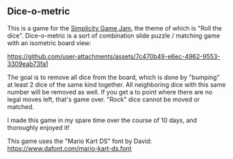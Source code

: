 ## Dice-o-metric

This is a game for the [Simplicity Game Jam](https://itch.io/jam/simplicity-jam-1), the theme of which is "Roll the dice". Dice-o-metric is a sort of combination slide puzzle / matching game with an isometric board view:

https://github.com/user-attachments/assets/7c470b49-e6ec-4962-9553-3309eab73fa1

The goal is to remove all dice from the board, which is done by "bumping" at least 2 dice of the same kind together. All neighboring dice with this same number will be removed as well. If you get a to point where there are no legal moves left, that's game over. "Rock" dice cannot be moved or matched.

I made this game in my spare time over the course of 10 days, and thoroughly enjoyed it!

This game uses the "Mario Kart DS" font by David: https://www.dafont.com/mario-kart-ds.font
